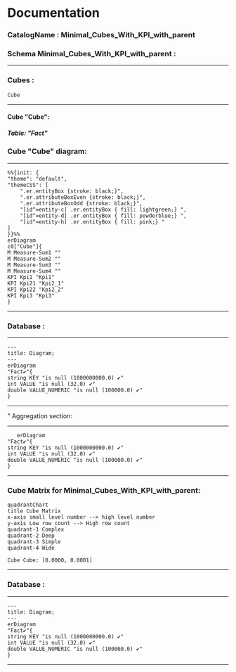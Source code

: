 # Documentation
### CatalogName : Minimal_Cubes_With_KPI_with_parent
### Schema Minimal_Cubes_With_KPI_with_parent : 
---
### Cubes :

    Cube

---
#### Cube "Cube":

    

##### Table: "Fact"

### Cube "Cube" diagram:

---

```mermaid
%%{init: {
"theme": "default",
"themeCSS": [
    ".er.entityBox {stroke: black;}",
    ".er.attributeBoxEven {stroke: black;}",
    ".er.attributeBoxOdd {stroke: black;}",
    "[id^=entity-c] .er.entityBox { fill: lightgreen;} ",
    "[id^=entity-d] .er.entityBox { fill: powderblue;} ",
    "[id^=entity-h] .er.entityBox { fill: pink;} "
]
}}%%
erDiagram
c0["Cube"]{
M Measure-Sum1 ""
M Measure-Sum2 ""
M Measure-Sum3 ""
M Measure-Sum4 ""
KPI Kpi1 "Kpi1"
KPI Kpi21 "Kpi2_1"
KPI Kpi22 "Kpi2_2"
KPI Kpi3 "Kpi3"
}
```
---
### Database :
---
```mermaid
---
title: Diagram;
---
erDiagram
"Fact✔"{
string KEY "is null (1000000000.0) ✔"
int VALUE "is null (32.0) ✔"
double VALUE_NUMERIC "is null (100000.0) ✔"
}

```
---
" Aggregation section:

---
```mermaid
   erDiagram
"Fact✔"{
string KEY "is null (1000000000.0) ✔"
int VALUE "is null (32.0) ✔"
double VALUE_NUMERIC "is null (100000.0) ✔"
}
```
---
### Cube Matrix for Minimal_Cubes_With_KPI_with_parent:
```mermaid
quadrantChart
title Cube Matrix
x-axis small level number --> high level number
y-axis Low row count --> High row count
quadrant-1 Complex
quadrant-2 Deep
quadrant-3 Simple
quadrant-4 Wide

Cube Cube: [0.0000, 0.0001]
```
---
### Database :
---
```mermaid
---
title: Diagram;
---
erDiagram
"Fact✔"{
string KEY "is null (1000000000.0) ✔"
int VALUE "is null (32.0) ✔"
double VALUE_NUMERIC "is null (100000.0) ✔"
}

```
---
